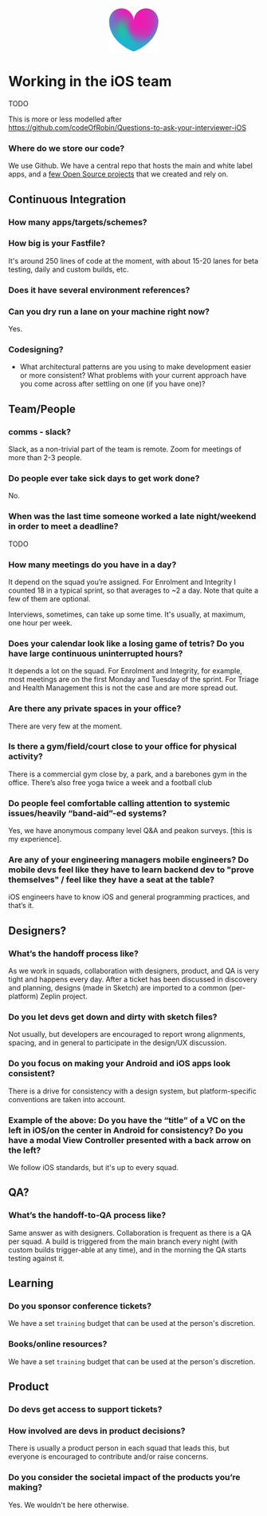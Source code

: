 <p align="center">
<img src="logo.png">
</p>


Working in the iOS team
==================================

TODO

This is more or less modelled after https://github.com/codeOfRobin/Questions-to-ask-your-interviewer-iOS

### Where do we store our code?
We use Github. We have a central repo that hosts the main and white label apps, and a [few Open Source projects](https://github.com/search?q=topic%3Aios+org%3ABabylonpartners+fork%3Atrue) that we created and rely on.

## Continuous Integration
### How many apps/targets/schemes?
### How big is your Fastfile?
It's around 250 lines of code at the moment, with about 15-20 lanes for beta testing, daily and custom builds, etc.

### Does it have several environment references?
### Can you dry run a lane on your machine right now?
Yes.

### Codesigning?
  
* What architectural patterns are you using to make development easier or more consistent? What problems with your current approach have you come across after settling on one (if you have one)?

## Team/People
### comms - slack?
Slack, as a non-trivial part of the team is remote. Zoom for meetings of more than 2-3 people.

### Do people ever take sick days to get work done?
No.

### When was the last time someone worked a late night/weekend in order to meet a deadline?
TODO

### How many meetings do you have in a day?
It depend on the squad you’re assigned. For Enrolment and Integrity I counted 18 in a typical sprint, so that averages to ~2 a day. Note that quite a few of them are optional.

Interviews, sometimes, can take up some time. It's usually, at maximum, one hour per week.

### Does your calendar look like a losing game of tetris? Do you have large continuous uninterrupted hours?
It depends a lot on the squad. For Enrolment and Integrity, for example, most meetings are on the first Monday and Tuesday of the sprint. For Triage and Health Management this is not the case and are more spread out.

### Are there any private spaces in your office?
There are very few at the moment.

### Is there a gym/field/court close to your office for physical activity?
There is a commercial gym close by, a park, and a barebones gym in the office. There’s also free yoga twice a week and a football club

### Do people feel comfortable calling attention to systemic issues/heavily “band-aid”-ed systems?
Yes, we have anonymous company level Q&A and peakon surveys. [this is my experience].

### Are any of your engineering managers mobile engineers? Do mobile devs feel like they have to learn backend dev to "prove themselves" / feel like they have a seat at the table?
iOS engineers have to know iOS and general programming practices, and that’s it.

## Designers?
### What’s the handoff process like?
As we work in squads, collaboration with designers, product, and QA is very tight and happens every day. After a ticket has been discussed in discovery and planning, designs (made in Sketch) are imported to a common (per-platform) Zeplin project.

### Do you let devs get down and dirty with sketch files?
Not usually, but developers are encouraged to report wrong alignments, spacing, and in general to participate in the design/UX discussion.

### Do you focus on making your Android and iOS apps look consistent?
There is a drive for consistency with a design system, but platform-specific conventions are taken into account.

### Example of the above: Do you have the “title” of a VC on the left in iOS/on the center in Android for consistency? Do you have a modal View Controller presented with a back arrow on the left?
We follow iOS standards, but it's up to every squad.

## QA?
### What’s the handoff-to-QA process like?
Same answer as with designers. Collaboration is frequent as there is a QA per squad. A build is triggered from the main branch every night (with custom builds trigger-able at any time), and in the morning the QA starts testing against it.

## Learning
### Do you sponsor conference tickets?
We have a set `training` budget that can be used at the person's discretion.

### Books/online resources?
We have a set `training` budget that can be used at the person's discretion.

## Product
### Do devs get access to support tickets?
### How involved are devs in product decisions?
There is usually a product person in each squad that leads this, but everyone is encouraged to contribute and/or raise concerns.

### Do you consider the societal impact of the products you’re making?
Yes. We wouldn't be here otherwise.

